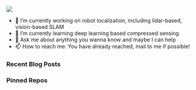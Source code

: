 ![](https://capsule-render.vercel.app/api?type=waving&height=200&text=BILL&desc=Please%20visit%20www.bingfeng.tech&fontAlignY=40&color=gradient)

- 🔭 I’m currently working on robot localization, including lidar-based, vision-based SLAM
- 🌱 I’m currently learning deep learning based compressed sensing
- 💬 Ask me about anything you wanna know and maybe I can help
- 📫 How to reach me: You have already reached, mail to me if possible!

<div>
  
### Recent Blog Posts

### Pinned Repos

</div>
